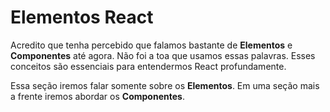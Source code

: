 # Elementos React
Acredito que tenha percebido que falamos bastante de **Elementos** e **Componentes** até agora. Não foi a toa que usamos essas palavras. Esses conceitos são essenciais para entendermos React profundamente.

Essa seção iremos falar somente sobre os **Elementos**. Em uma seção mais a frente iremos abordar os **Componentes**. 